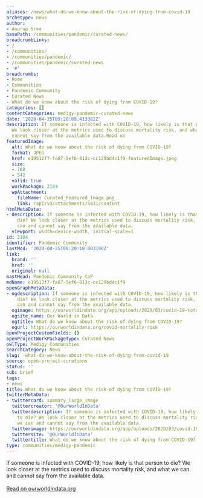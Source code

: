 ```yaml
---
aliases: /news/what-do-we-know-about-the-risk-of-dying-from-covid-19
archetype: news
author:
- Anurup Sree
basePath: /communities/pandemic/curated-news/
breadcrumbLinks:
- /
- /communities/
- /communities/pandemic/
- /communities/pandemic/curated-news
- '#'
breadcrumbs:
- Home
- Communities
- Pandemic Community
- Curated News
- What do we know about the risk of dying from COVID-19?
categories: []
contentCategories: medigy-pandemic-curated-news
date: '2020-04-25T09:20:09.413382Z'
description: If someone is infected with COVID-19, how likely is that person to die?
  We look closer at the metrics used to discuss mortality risk, and what we can and
  cannot say from the available data.Read on
featuredImage:
  alt: What do we know about the risk of dying from COVID-19?
  format: JPEG
  href: e19512f7-fa87-5ef6-813c-cc129bd4c1f9-featuredImage.jpeg
  size:
  - 768
  - 542
  valid: true
  workPackage: 2184
  wpAttachment:
    fileName: Curated_Featured_Image.png
    link: /api/v3/attachments/5831/content
htmlMetaData:
- description: If someone is infected with COVID-19, how likely is that person to
    die? We look closer at the metrics used to discuss mortality risk, and what we
    can and cannot say from the available data.
  viewport: width=device-width, initial-scale=1
id: 2184
identifier: Pandemic Community
lastMod: '2020-04-25T09:20:18.003190Z'
link:
  brand: ''
  href: ''
  original: null
mastHead: Pandemic Community CoP
mdName: e19512f7-fa87-5ef6-813c-cc129bd4c1f9
openGraphMetaData:
- ogdescription: If someone is infected with COVID-19, how likely is that person to
    die? We look closer at the metrics used to discuss mortality risk, and what we
    can and cannot say from the available data.
  ogimage: https://ourworldindata.org/app/uploads/2020/03/covid-19-total-confirmed-cases-vs-total-confirmed-deaths-768x542.png
  ogsite_name: Our World in Data
  ogtitle: What do we know about the risk of dying from COVID-19?
  ogurl: https://ourworldindata.org/covid-mortality-risk
openProjectCustomFields: {}
openProjectWorkPackageType: Curated News
owlType: Medigy Communities
searchCategory: News
slug: -what-do-we-know-about-the-risk-of-dying-from-covid-19
source: open-project-curations
status: ''
sub: brief
tags:
- news
title: What do we know about the risk of dying from COVID-19?
twitterMetaData:
- twittercard: summary_large_image
  twittercreator: '@OurWorldInData'
  twitterdescription: If someone is infected with COVID-19, how likely is that person
    to die? We look closer at the metrics used to discuss mortality risk, and what
    we can and cannot say from the available data.
  twitterimage: https://ourworldindata.org/app/uploads/2020/03/covid-19-total-confirmed-cases-vs-total-confirmed-deaths-768x542.png
  twittersite: '@OurWorldInData'
  twittertitle: What do we know about the risk of dying from COVID-19?
type: communities/medigy-pandemic
---
```


If someone is infected with COVID-19, how likely is that person to die? We look closer at the metrics used to discuss mortality risk, and what we can and cannot say from the available data.<br><br><a target="_blank" href=https://ourworldindata.org/covid-mortality-risk>Read on ourworldindata.org</a>
